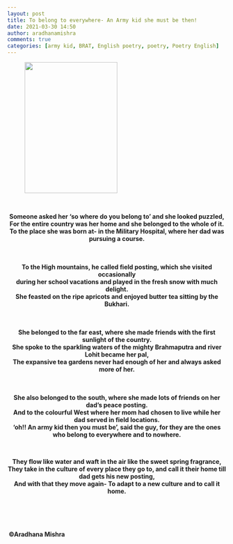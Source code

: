 ```yaml
---
layout: post
title: To belong to everywhere- An Army kid she must be then!
date: 2021-03-30 14:50
author: aradhanamishra
comments: true
categories: [army kid, BRAT, English poetry, poetry, Poetry English]
---
```

<!-- wp:image {"align":"center","id":1356,"sizeSlug":"large","linkDestination":"none"} -->
<figure><img src="http://www.aradhanamishra.com/wp-content/uploads/2021/03/army-kid-2.jpg" alt="" width="213" height="301" /></figure>
<p> </p>
<!-- /wp:image -->

<!-- wp:paragraph {"align":"center"} -->
<p style="text-align: center;"><strong>Someone asked her ‘so where do you belong to’ and she looked puzzled,</strong><br /><strong>For the entire country was her home and she belonged to the whole of it.</strong><br /><strong>To the place she was born at- in the Military Hospital, where her dad was pursuing a course.</strong></p>
<p style="text-align: center;"><br /><br /><strong>To the High mountains, he called field posting, which she visited occasionally</strong><br /><strong>during her school vacations and played in the fresh snow with much delight.</strong><br /><strong>She feasted on the ripe apricots and enjoyed butter tea sitting by the Bukhari.</strong></p>
<p style="text-align: center;"><br /><br /><strong>She belonged to the far east, where she made friends with the first sunlight of the country.</strong><br /><strong>She spoke to the sparkling waters of the mighty Brahmaputra and river Lohit became her pal,</strong><br /><strong>The expansive tea gardens never had enough of her and always asked more of her.</strong></p>
<p style="text-align: center;"><br /><br /><strong>She also belonged to the south, where she made lots of friends on her dad’s peace posting.</strong><br /><strong>And to the colourful West where her mom had chosen to live while her dad served in field locations.</strong><br /><strong>‘oh!! An army kid then you must be’, said the guy, for they are the ones who belong to everywhere and to nowhere.</strong></p>
<p> </p>
<p style="text-align: center;"><strong>They flow like water and waft in the air like the sweet spring fragrance,</strong><br /><strong>They take in the culture of every place they go to, and call it their home till dad gets his new posting,</strong><br /><strong>And with that they move again- To adapt to a new culture and to call it home.</strong><br /><br /><strong>
<!-- /wp:paragraph -->

<!-- wp:paragraph -->
</strong><br /><br /><br /><strong> ©Aradhana Mishra</strong><br /><br /><strong>
<!-- /wp:paragraph -->

<!-- wp:paragraph -->
</strong><br /><br /><br /></p>
<!-- /wp:paragraph -->
